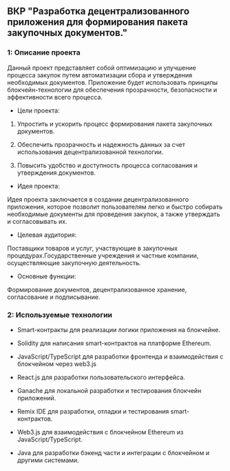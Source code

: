 ## ВКР "Разработка децентрализованного приложения для формирования пакета закупочных документов."

### 1: Описание проекта


Данный проект представляет собой оптимизацию и улучшение процесса закупок путем автоматизации сбора и утверждения необходимых документов. Приложение будет использовать принципы блокчейн-технологии для обеспечения прозрачности, безопасности и эффективности всего процесса.
   
- Цели проекта:
  

1. Упростить и ускорить процесс формирования пакета закупочных документов.

2. Обеспечить прозрачность и надежность данных за счет использования децентрализованной технологии.

3. Повысить удобство и доступность процесса согласования и утверждения документов.

- Идея проекта:
  

Идея проекта заключается в создании децентрализованного приложения, которое позволит пользователям легко и быстро собирать необходимые документы для проведения закупок, а также утверждать и согласовывать их. 

- Целевая аудитория:
  

Поставщики товаров и услуг, участвующие в закупочных процедурах.Государственные учреждения и частные компании, осуществляющие закупочную деятельность.

- Основные функции:
  

Формирование документов, децентрализованное хранение, согласование и подписывание.

### 2: Используемые технологии


- Smart-контракты для реализации логики приложения на блокчейне.

- Solidity для написания smart-контрактов на платформе Ethereum.

- JavaScript/TypeScript для разработки фронтенда и взаимодействия с блокчейном через web3.js

- React.js для разработки пользовательского интерфейса.

- Ganache для локальной разработки и тестирования блокчейн приложений.

- Remix IDE для разработки, отладки и тестирования smart-контрактов.

- Web3.js для взаимодействия с блокчейном Ethereum из JavaScript/TypeScript.

- Java для разработки бэкенд части и интеграции с блокчейном и другими системами.
